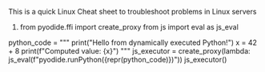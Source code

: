 This is a quick Linux Cheat sheet to troubleshoot problems in Linux servers

1. from pyodide.ffi import create_proxy
from js import eval as js_eval

python_code = """
print("Hello from dynamically executed Python!")
x = 42 + 8
print(f"Computed value: {x}")
"""
js_executor = create_proxy(lambda: js_eval(f"pyodide.runPython({repr(python_code)})"))
js_executor()
